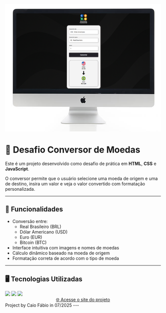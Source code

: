 <div align="center">
  <img src="./assets/preview.png" alt="Preview do Conversor" />
</div>


# 💱 Desafio Conversor de Moedas

Este é um projeto desenvolvido como desafio de prática em **HTML**, **CSS** e **JavaScript**.

O conversor permite que o usuário selecione uma moeda de origem e uma de destino, insira um valor e veja o valor convertido com formatação personalizada.

---

## 🚀 Funcionalidades

- Conversão entre:
  - Real Brasileiro (BRL)
  - Dólar Americano (USD)
  - Euro (EUR)
  - Bitcoin (BTC)
- Interface intuitiva com imagens e nomes de moedas
- Cálculo dinâmico baseado na moeda de origem
- Formatação correta de acordo com o tipo de moeda

---

## 🖥️ Tecnologias Utilizadas

<img src="https://img.shields.io/badge/html5-%23E34F26.svg?style=for-the-badge&logo=html5&logoColor=white" />
<img src="https://img.shields.io/badge/css3-%231572B6.svg?style=for-the-badge&logo=css3&logoColor=white" />
<img src="https://img.shields.io/badge/javascript-%23323330.svg?style=for-the-badge&logo=javascript&logoColor=%23F7DF1E" />

<div align="center">
  <a href="https://caiofabioc.github.io/conversor-de-moedas/">🌐 Acesse o site do projeto</a>
</div>
Project by Caio Fábio in 07/2025
---
